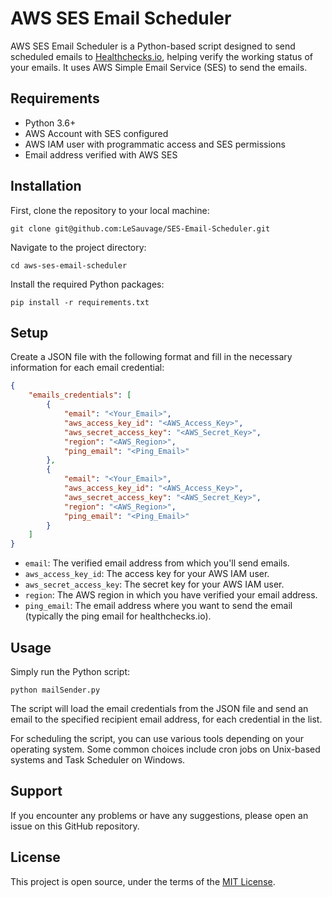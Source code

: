 # AWS SES Email Scheduler

AWS SES Email Scheduler is a Python-based script designed to send scheduled emails to [Healthchecks.io](https://healthchecks.io/), helping verify the working status of your emails. It uses AWS Simple Email Service (SES) to send the emails.

## Requirements
- Python 3.6+
- AWS Account with SES configured
- AWS IAM user with programmatic access and SES permissions
- Email address verified with AWS SES

## Installation

First, clone the repository to your local machine:

```
git clone git@github.com:LeSauvage/SES-Email-Scheduler.git
```

Navigate to the project directory:

```
cd aws-ses-email-scheduler
```

Install the required Python packages:

```
pip install -r requirements.txt
```

## Setup

Create a JSON file with the following format and fill in the necessary information for each email credential:

```json
{
	"emails_credentials": [
		{
			"email": "<Your_Email>",
			"aws_access_key_id": "<AWS_Access_Key>",
			"aws_secret_access_key": "<AWS_Secret_Key>",
			"region": "<AWS_Region>",
			"ping_email": "<Ping_Email>"
		},
		{
			"email": "<Your_Email>",
			"aws_access_key_id": "<AWS_Access_Key>",
			"aws_secret_access_key": "<AWS_Secret_Key>",
			"region": "<AWS_Region>",
			"ping_email": "<Ping_Email>"
		}
	]
}
```

- `email`: The verified email address from which you'll send emails.
- `aws_access_key_id`: The access key for your AWS IAM user.
- `aws_secret_access_key`: The secret key for your AWS IAM user.
- `region`: The AWS region in which you have verified your email address.
- `ping_email`: The email address where you want to send the email (typically the ping email for healthchecks.io).

## Usage

Simply run the Python script:

```
python mailSender.py
```

The script will load the email credentials from the JSON file and send an email to the specified recipient email address, for each credential in the list.

For scheduling the script, you can use various tools depending on your operating system. Some common choices include cron jobs on Unix-based systems and Task Scheduler on Windows.

## Support

If you encounter any problems or have any suggestions, please open an issue on this GitHub repository.

## License

This project is open source, under the terms of the [MIT License](https://opensource.org/licenses/MIT).
